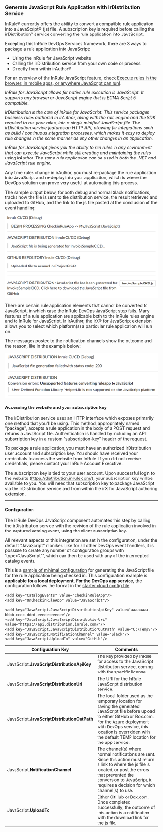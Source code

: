 ### Generate JavaScript Rule Application with irDistribution Service

InRule® currently offers the ability to convert a compatible rule application into a JavaScript® (js) file.  A subscription key is required before calling the irDistribution™ service converting the rule application into JavaScript.

Excepting this InRule DevOps Services framework, there are 3 ways to package a rule application into JavaScript:
* Using the InRule for JavaScript website
* Calling the irDistribution service from your own code or process
* Directly from within irAuthor®
 
For an overview of the InRule JavaScript feature, check [Execute rules in the browser, in mobile apps, or anywhere JavaScript can run!](https://inrule.com/platform-overview/execute/javascript/).

_InRule for JavaScript allows for native rule execution in JavaScript. It supports any browser or JavaScript engine that is ECMA Script 5 compatible._

_irDistribution is the core of InRule for JavaScript. This service packages business rules authored in irAuthor, along with the rule engine and the SDK required to run your rules, into a single minified JavaScript file. The irDistribution service features an HTTP API, allowing for integrations such as build / continuous integration processes, which makes it easy to deploy rule changes in the same manner as any other changes in an application._

_InRule for JavaScript gives you the ability to run rules in any environment that can execute JavaScript while still creating and maintaining the rules using irAuthor. The same rule application can be used in both the .NET and JavaScript rule engine._

Any time rules change in irAuthor, you must re-package the rule application into JavaScript and re-deploy into your application, which is where the DevOps solution can prove very useful at automating this process.

The sample output below, for both debug and normal Slack notifications, tracks how the file is sent to the distribution service, the result retrieved and uploaded to GitHub, and the link to the js file posted at the conclusion of the event handling:

![Sample Slack output](../images/Sample4-JavaScriptSlack.PNG)

There are certain rule application elements that cannot be converted to JavaScript, in which case the InRule DevOps JavaScript step fails.  Many features of a rule application are applicable both to the InRule rules engine and to InRule for JavaScript. In irAuthor, the irX® for JavaScript extension allows you to select which platform(s) a particular rule application will run on.

The messages posted to the notification channels show the outcome and the reason, like in the example below:

![Sample Slack output](../images/Sample4-JavaScriptSlackFail.PNG)

#### Accessing the website and your subscription key

The irDistribution service uses an HTTP interface which exposes primarily one method that you'll be using. This method, appropriately named "package", accepts a rule application in the body of a POST request and returns a JavaScript file. Authentication is handled by including an API subscription key in a custom "subscription-key" header of the request.

To package a rule application, you must have an authorized irDistribution user account and subscription key. You should have received your credentials to access the website from InRule. If you did not receive credentials, please contact your InRule Account Executive. 

The subscription key is tied to your user account. Upon successful login to the website (https://distribution.inrule.com/), your subscription key will be available to you.  You will need that subscription key to package JavaScript via the irDistribution service and from within the irX for JavaScript authoring extension.

---
#### Configuration

The InRule DevOps JavaScript component automates this step by calling the irDistribution service with the revision of the rule application involved in the captured catalog event, using the client subscription key.

All relevant aspects of this integration are set in the configuration, under the default "JavaScript" moniker.  Like for all other DevOps event handlers, it is possible to create any number of configuration groups with 'type="JavaScript"', which can then be used with any of the intercepted catalog events.

This is a [sample of minimal configuration](../config/InRuleCICD_JavaScript.config) for generating the JavaScript file for the rule application being checked in. This configuration example is **applicable for a local deployment**.  **For the DevOps app service**, the configuration follows the format in the [starter cloud config file](../config/InRule.CICD.Runtime.Service.config.json).

````
<add key="CatalogEvents" value="CheckinRuleApp"/>
<add key="OnCheckinRuleApp" value="JavaScript"/>

<add key="JavaScript.JavaScriptDistributionApiKey" value="aaaaaaaa-bbbb-cccc-dddd-eeeeeeeeeeee"/>
<add key="JavaScript.JavaScriptDistributionUri" value="https://api.distribution.inrule.com/"/>
<add key="JavaScript.JavaScriptDistributionOutPath" value="C:\Temp\"/>
<add key="JavaScript.NotificationChannel" value="Slack"/>
<add key="JavaScript.UploadTo" value="GitHub"/>
````

|Configuration Key | Comments
--- | ---
|JavaScript.**JavaScriptDistributionApiKey**| The key provided by InRule for access to the JavaScript distribution service, coming with the specific license.
|JavaScript.**JavaScriptDistributionUri**| The URI for the InRule JavaScript distribution service.
|JavaScript.**JavaScriptDistributionOutPath**| The local folder used as the temporary location for saving the generated JavaScript file before upload to either GitHub or Box.com. For the Azure deployment with DevOps service, this location is overridden with the default TEMP location for the app service.
|JavaScript.**NotificationChannel**| The channel(s) where normal notifications are sent.  Since this action must return a link to where the js file is located, or post the errors that prevented the conversion to JavaScript, it requires a decision for which channel(s) to use.  
|JavaScript.**UploadTo**| Either GitHub or Box.com. Once completed successfully, the outcome of this action is a notification with the download link for the js file.
